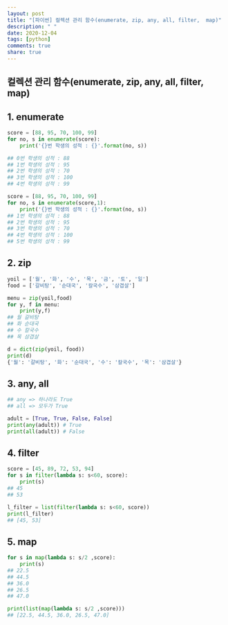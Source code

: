 ```yaml
---
layout: post
title: "[파이썬] 컬렉션 관리 함수(enumerate, zip, any, all, filter,  map)"
description: " "
date: 2020-12-04
tags: [python]
comments: true
share: true
---
```



## 컬렉션 관리 함수(enumerate, zip, any, all, filter,  map)



## 1. enumerate

```python
score = [88, 95, 70, 100, 99]
for no, s in enumerate(score):
    print('{}번 학생의 성적 : {}'.format(no, s))

## 0번 학생의 성적 : 88
## 1번 학생의 성적 : 95
## 2번 학생의 성적 : 70
## 3번 학생의 성적 : 100
## 4번 학생의 성적 : 99
```



```python
score = [88, 95, 70, 100, 99]
for no, s in enumerate(score,1):
    print('{}번 학생의 성적 : {}'.format(no, s))
## 1번 학생의 성적 : 88
## 2번 학생의 성적 : 95
## 3번 학생의 성적 : 70
## 4번 학생의 성적 : 100
## 5번 학생의 성적 : 99
```





## 2. zip

```python
yoil = ['월', '화', '수', '목', '금', '토', '일']
food = ['갈비탕', '순대국', '칼국수', '삼겹살']

menu = zip(yoil,food)
for y, f in menu:
    print(y,f)
## 월 갈비탕
## 화 순대국
## 수 칼국수
## 목 삼겹살

d = dict(zip(yoil, food))
print(d)
{'월': '갈비탕', '화': '순대국', '수': '칼국수', '목': '삼겹살'}
```



## 3. any, all

```python
## any => 하나라도 True
## all => 모두가 True

adult = [True, True, False, False]
print(any(adult)) # True
print(all(adult)) # False
```



## 4. filter

```python
score = [45, 89, 72, 53, 94]
for s in filter(lambda s: s<60, score):
    print(s)
## 45
## 53

l_filter = list(filter(lambda s: s<60, score))
print(l_filter)
## [45, 53]
```



## 5. map

```python
for s in map(lambda s: s/2 ,score):
    print(s)  
## 22.5
## 44.5
## 36.0
## 26.5
## 47.0 

print(list(map(lambda s: s/2 ,score)))
## [22.5, 44.5, 36.0, 26.5, 47.0]
```